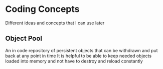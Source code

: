 # Coding Concepts
 Different ideas and concepts that I can use later

## Object Pool
 An in code repository of persistent objects that can be withdrawn and put back at any point in time
 It is helpful to be able to keep needed objects loaded into memory and not have to destroy and reload constantly